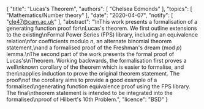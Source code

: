 {
    "title": "Lucas's Theorem",
    "authors": [
        "Chelsea Edmonds"
    ],
    "topics": [
        "Mathematics/Number theory"
    ],
    "date": "2020-04-07",
    "notify": [
        "cle47@cam.ac.uk"
    ],
    "abstract": "\nThis work presents a formalisation of a generating function proof for\nLucas's theorem. We first outline extensions to the existing\nFormal Power Series (FPS) library, including an equivalence relation\nfor coefficients modulo <em>n</em>, an alternate binomial theorem statement,\nand a formalised proof of the Freshman's dream (mod <em>p</em>) lemma.\nThe second part of the work presents the formal proof of Lucas's\nTheorem. Working backwards, the formalisation first proves a well\nknown corollary of the theorem which is easier to formalise, and then\napplies induction to prove the original theorem statement. The proof\nof the corollary aims to provide a good example of a formalised\ngenerating function equivalence proof using the FPS library. The final\ntheorem statement is intended to be integrated into the formalised\nproof of Hilbert's 10th Problem.",
    "licence": "BSD"
}